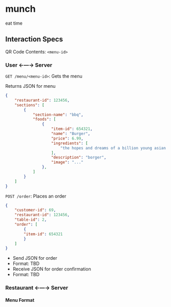 # munch
eat time

## Interaction Specs

QR Code Contents: `<menu-id>`

### User ←—→ Server

`GET /menu/<menu-id>`: Gets the menu

Returns JSON for menu

```json
{ 
    "restaurant-id": 123456,
    "sections": [
        {
            "section-name": "bbq",
            "foods": [
                {
                    "item-id": 654321,
                    "name": "Burger",
                    "price": 6.99,
                    "ingredients": [
                        "the hopes and dreams of a billion young asian children trying to get into harvard", "wheat"
                    ],
                    "description": "borger",
                    "image": "..."
                },
            ]
        }
    ]
}

```

`POST /order`: Places an order

```json
{
    "customer-id": 69,
    "restaurant-id": 123456,
    "table-id": 2,
    "order": [
        {
        "item-id": 654321
        }
    ]
}
```

 * Send JSON for order
 * Format: TBD
 * Receive JSON for order confirmation
 * Format: TBD

### Restaurant ←—→ Server

#### Menu Format


